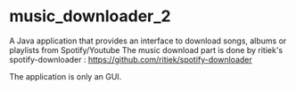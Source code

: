 # music_downloader_2

A Java application that provides an interface to download songs, albums or playlists from Spotify/Youtube
The music download part is done by ritiek's spotify-downloader : https://github.com/ritiek/spotify-downloader

The application is only an GUI.
